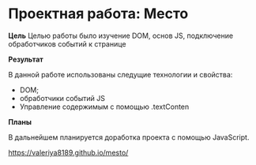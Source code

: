 # Проектная работа: Место

**Цель**
Целью работы было изучение DOM, основ JS, подключение обработчиков событий к странице

**Результат**

В данной работе использованы следущие технологии и свойства:
* DOM;
* обработчики событий JS
* Управление содержимым с помощью .textConten

**Планы**

В дальнейшем планируется доработка проекта с помощью JavaScript.

https://valeriya8189.github.io/mesto/